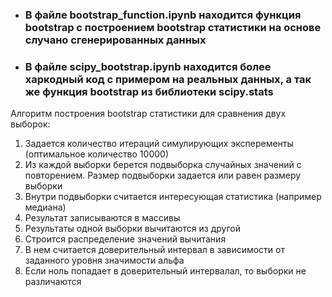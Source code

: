 * ### В файле **bootstrap_function.ipynb** находится функция bootstrap с построением bootstrap статистики на основе случано сгенерированных данных

* ### В файле **scipy_bootstrap.ipynb** находится более харкодный код с примером на реальных данных, а так же функция bootstrap из библиотеки scipy.stats

Алгоритм построения bootstrap статистики для сравнения двух выборок:
1. Задается количество итераций симулирующих эксперементы (оптимальное количество 10000)
2. Из каждой выборки берется подвыборка случайных значений с повторением. Размер подвыборки задается или равен размеру выборки
3. Внутри подвыборки считается интересующая статистика (например медиана)
4. Результат записываются в массивы
5. Результаты одной выборки вычитаются из другой
5. Строится распределение значений вычитания
6. В нем считается доверительный интервал в зависимости от заданного уровня значимости альфа
7. Если ноль попадает в доверительный интервалал, то выборки не различаются 

